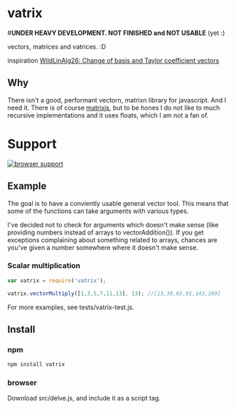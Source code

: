 vatrix
======


#**UNDER HEAVY DEVELOPMENT. NOT FINISHED and NOT USABLE** (yet :)

vectors, matrices and vatrices. :D


inspiration [WildLinAlg26: Change of basis and Taylor coefficient vectors](http://www.youtube.com/watch?v=iz41Ut-ffJ0)

## Why
There isn't a good, performant vectorn, matrixn library for javascript. And I need it.
There is of course [matrixjs](https://npmjs.org/package/matrixjs), but to be hones I do not like to much recursive implementations and it uses floats, which I am not a fan of.

# Support
[![browser support](http://ci.testling.com/ashnur/vatrix.png)](http://ci.testling.com/ashnur/vatrix)

## Example

The goal is to have a conviently usable general vector tool. This means that some of the functions can take arguments with various types.

I've decided not to check for arguments which doesn't make sense (like providing numbers instead of arrays to vectorAddition()).
If you get exceptions complaining about something related to arrays, chances are you've given a number somewhere where it doesn't make sense.

### Scalar multiplication


```javascript
var vatrix = require('vatrix');

vatrix.vectorMultiply([1,3,5,7,11,13], 13); //[13,39,65,91,143,169]


```

For more examples, see tests/vatrix-test.js.

## Install

### npm

```bash
npm install vatrix
```

### browser

Download src/delve.js, and include it as a script tag.

